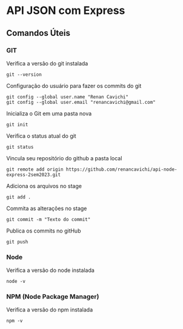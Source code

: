 # API JSON com Express

## Comandos Úteis

### GIT

Verifica a versão do git instalada
```
git --version
```

Configuração do usuário para fazer os commits do git
```
git config --global user.name "Renan Cavichi"
git config --global user.email "renancavichi@gmail.com"
```

Inicializa o Git em uma pasta nova
```
git init
```
Verifica o status atual do git
```
git status
```

Vincula seu repositório do github a pasta local
```
git remote add origin https://github.com/renancavichi/api-node-express-2sem2023.git
```

Adiciona os arquivos no stage
```
git add .
```

Commita as alterações no stage
```
git commit -m "Texto do commit"
```

Publica os commits no gitHub
```
git push
```

### Node

Verifica a versão do node instalada
```
node -v
```

### NPM (Node Package Manager)

Verifica a versão do npm instalada
```
npm -v
```
